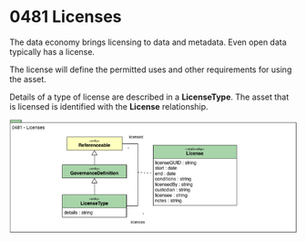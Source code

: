 <!-- SPDX-License-Identifier: CC-BY-4.0 -->
<!-- Copyright Contributors to the ODPi Egeria project. -->

# 0481 Licenses

The data economy brings licensing to data and metadata.  Even open data typically has a license.

The license will define the permitted uses and other requirements for using the asset.

Details of a type of license are described in a **LicenseType**.
The asset that is licensed is identified with the **License** relationship.

![UML](0481-Licenses.png)